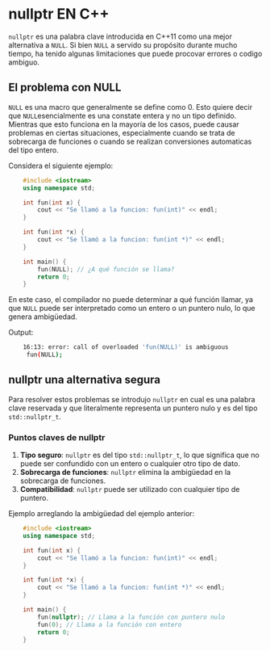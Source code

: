 # nullptr EN C++

`nullptr` es una palabra clave introducida en C++11 como una mejor alternativa a `NULL`. Si bien `NULL` a servido su propósito durante mucho tiempo, ha tenido algunas limitaciones que puede procovar errores o codigo ambiguo. 

## El problema con NULL
`NULL` es una macro que generalmente se define como 0. Esto quiere decir que `NULL`esencialmente es una constate entera y no un tipo definido. Mientras que esto funciona en la mayoría de los casos, puede causar problemas en ciertas situaciones, especialmente cuando se trata de sobrecarga de funciones o cuando se realizan conversiones automaticas del tipo entero.

Considera el siguiente ejemplo:
```cpp
    #include <iostream>
    using namespace std;

    int fun(int x) {
        cout << "Se llamó a la funcion: fun(int)" << endl;
    }

    int fun(int *x) {
        cout << "Se llamó a la funcion: fun(int *)" << endl;
    }

    int main() {
        fun(NULL); // ¿A qué función se llama?
        return 0;
    }
```

En este caso, el compilador no puede determinar a qué función llamar, ya que `NULL` puede ser interpretado como un entero o un puntero nulo, lo que genera ambigüedad.

Output:
```bash
    16:13: error: call of overloaded 'fun(NULL)' is ambiguous
     fun(NULL);
```

## nullptr una alternativa segura
Para resolver estos problemas se introdujo `nullptr` en cual es una palabra clave reservada y que literalmente representa un puntero nulo y es del tipo `std::nullptr_t`.

### Puntos claves de nullptr
1. **Tipo seguro**: `nullptr` es del tipo `std::nullptr_t`, lo que significa que no puede ser confundido con un entero o cualquier otro tipo de dato.
2. **Sobrecarga de funciones**: `nullptr` elimina la ambigüedad en la sobrecarga de funciones.
3. **Compatibilidad**: `nullptr` puede ser utilizado con cualquier tipo de puntero.

Ejemplo arreglando la ambigüedad del ejemplo anterior:
```cpp
    #include <iostream>
    using namespace std;

    int fun(int x) {
        cout << "Se llamó a la funcion: fun(int)" << endl;
    }

    int fun(int *x) {
        cout << "Se llamó a la funcion: fun(int *)" << endl;
    }

    int main() {
        fun(nullptr); // Llama a la función con puntero nulo
        fun(0); // Llama a la función con entero
        return 0;
    }
```